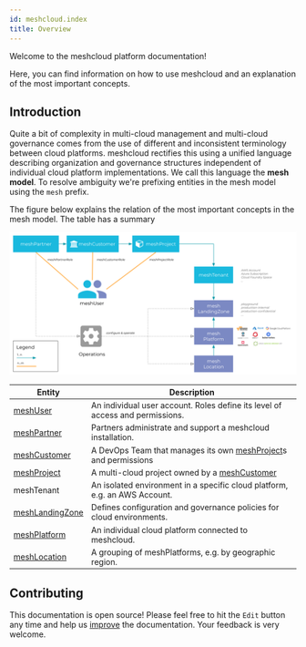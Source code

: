 ```yaml
---
id: meshcloud.index
title: Overview
---
```

Welcome to the meshcloud platform documentation!

Here, you can find information on how to use meshcloud and an explanation of the most important concepts.

## Introduction

Quite a bit of complexity in multi-cloud management and multi-cloud governance comes from the use of different and inconsistent terminology between cloud platforms. meshcloud rectifies this using a unified language describing organization and governance structures independent of individual cloud platform implementations. We call this language the **mesh model**. To resolve ambiguity we're prefixing entities in the mesh model using the `mesh` prefix.

The figure below explains the relation of the most important concepts in the mesh model. The table has a summary

![meshModel](assets/meshmodel-simplified.png)

| Entity                                         | Description                                                                               |
| ---------------------------------------------- | ----------------------------------------------------------------------------------------- |
| [meshUser](./meshcloud.profile.md)             | An individual user account. Roles define its level of access and permissions.             |
| [meshPartner](administration.index.md)         | Partners administrate and support a meshcloud installation.                               |
| [meshCustomer](./meshcloud.customer.md)        | A DevOps Team that manages its own [meshProject](./meshcloud.project.md)s and permissions |
| [meshProject](./meshcloud.project.md)          | A multi-cloud project owned by a [meshCustomer](./meshcloud.customer.md)                  |
| meshTenant                                     | An isolated environment in a specific cloud platform, e.g. an AWS Account.                |
| [meshLandingZone](meshcloud.landing-zones.md)  | Defines configuration and governance policies for cloud environments.                     |
| [meshPlatform](meshcloud.platform-location.md) | An individual cloud platform connected to meshcloud.                                      |
| [meshLocation](meshcloud.platform-location.md) | A grouping of meshPlatforms, e.g. by geographic region.                                   |

## Contributing

This documentation is open source! Please feel free to hit the `Edit` button any time and help us [improve](https://github.com/meshcloud/meshcloud-docs/blob/master/CONTRIBUTING.md) the documentation. Your feedback is very welcome.
